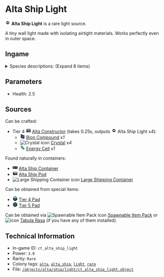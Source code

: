 # Alta Ship Light

<img src="https://raw.githubusercontent.com/Ceterai/Enternia/main/objects/alta/ship/light/icon.png" alt="Alta Ship Light icon" loading="lazy" height="16px" width="auto" /> **Alta Ship Light** is a rare light source.

A tiny wall light made with isolating airtight materials. Works perfectly even in outer space.

## Ingame

<details markdown="1"><summary>Species descriptions: (Expand 8 items)</summary>

- Alta: A small protected light, often found on alta ships. Despite its size, produces lots of light.
- Apex: It's a wall light.
- Avian: A wall light.
- Floran: Light.
- Glitch: Indifferent. A light.
- Human: It's a light.
- Hylotl: A light fixture.
- Novakid: A tiny light.

</details>

## Parameters

- Health: 2.5

## Sources

Can be crafted:

- Tier 4 ![ ](https://raw.githubusercontent.com/Ceterai/Enternia/main/objects/alta/crafting/constructor/icon4.png) [Alta Constructor](https://ceterai.github.io/MyEnternia/Wiki/AltaConstructor) (takes 0.25s, outputs <img src="https://raw.githubusercontent.com/Ceterai/Enternia/main/objects/alta/ship/light/icon.png" alt="Alta Ship Light icon" loading="lazy" height="16px" width="auto" /> Alta Ship Light x*4*):
  - <img src="https://raw.githubusercontent.com/Ceterai/Enternia/main/items/generic/crafting/alta/bion.png" alt="Bion Compound icon" loading="lazy" height="16px" width="auto" /> [Bion Compound](https://ceterai.github.io/MyEnternia/Wiki/BionCompound) x*1*
  - <img src="https://starbounder.org/mediawiki/images/3/31/Crystal.png" alt="Crystal icon" loading="lazy" height="16px" width="12px" /> [Crystal](https://starbounder.org/Crystal) x*4*
  - <img src="https://raw.githubusercontent.com/Ceterai/Enternia/main/items/generic/crafting/alta/energy_cell.png" alt="Energy Cell icon" loading="lazy" height="16px" width="auto" /> [Energy Cell](https://ceterai.github.io/MyEnternia/Wiki/EnergyCell) x*1*

Found naturally in containers:

- <img src="https://raw.githubusercontent.com/Ceterai/Enternia/main/objects/alta/ship/container/icon.png" alt="Alta Ship Container icon" loading="lazy" height="16px" width="auto" /> [Alta Ship Container](https://ceterai.github.io/MyEnternia/Wiki/AltaShipContainer)
- <img src="https://raw.githubusercontent.com/Ceterai/Enternia/main/objects/alta/ship/pod/icon.png" alt="Alta Ship Pod icon" loading="lazy" height="16px" width="auto" /> [Alta Ship Pod](https://ceterai.github.io/MyEnternia/Wiki/AltaShipPod)
- <img src="https://starbounder.org/mediawiki/images/e/e4/Large_Shipping_Container.png" alt="Large Shipping Container icon" loading="lazy" height="12px" width="30px" /> [Large Shipping Container](https://starbounder.org/Large_Shipping_Container)

Can be obtained from special items:

- <img src="https://raw.githubusercontent.com/Ceterai/Enternia/main/items/active/alta/loot/tier4.png" alt="Tier 4 Pad icon" loading="lazy" height="16px" width="auto" /> [Tier 4 Pad](https://ceterai.github.io/MyEnternia/Wiki/Tier4Pad)
- <img src="https://raw.githubusercontent.com/Ceterai/Enternia/main/items/active/alta/loot/tier5.png" alt="Tier 5 Pad icon" loading="lazy" height="16px" width="auto" /> [Tier 5 Pad](https://ceterai.github.io/MyEnternia/Wiki/Tier5Pad)

Can be obtained via <img src="https://raw.githubusercontent.com/Silverfeelin/Starbound-SpawnableItemPack/master/interface/sip/iconSmall.png" alt="Spawnable Item Pack icon" width="18" height="14"/> [Spawnable Item Pack](https://steamcommunity.com/sharedfiles/filedetails/?id=733665104) or <img src="https://steamuserimages-a.akamaihd.net/ugc/263843960696222713/3EC9A7C005541F7D577EBCB8C5736B4EFC9973D6/" alt="icon" width="8" height="12"/> [Tabula Rasa](https://community.playstarbound.com/resources/the-tabula-rasa.3222/) (if you have any of them installed).

## Technical Information

- In-game ID: `ct_alta_ship_light`
- Power: `3.0`
- Rarity: `Rare`
- Colony tags: [`alta`](https://ceterai.github.io/MyEnternia/Wiki/Tags/Alta), [`alta_ship`](https://ceterai.github.io/MyEnternia/Wiki/Tags/AltaShip), [`light`](https://ceterai.github.io/MyEnternia/Wiki/Tags/Light), [`rare`](https://ceterai.github.io/MyEnternia/Wiki/Tags/Rare)
- File: [`/objects/alta/ship/light/ct_alta_ship_light.object`](https://github.com/Ceterai/Enternia/blob/main/objects/alta/ship/light/ct_alta_ship_light.object)
